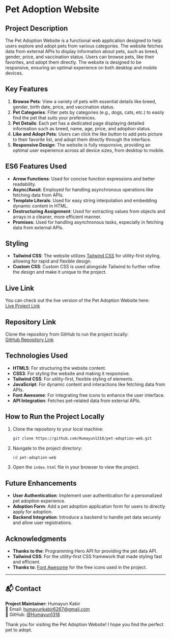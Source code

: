 # Pet Adoption Website

## Project Description
The Pet Adoption Website is a functional web application designed to help users explore and adopt pets from various categories. The website fetches data from external APIs to display information about pets, such as breed, gender, price, and vaccination status. Users can browse pets, like their favorites, and adopt them directly. The website is designed to be responsive, ensuring an optimal experience on both desktop and mobile devices.

## Key Features
1. **Browse Pets**: View a variety of pets with essential details like breed, gender, birth date, price, and vaccination status.
2. **Pet Categories**: Filter pets by categories (e.g., dogs, cats, etc.) to easily find the pet that suits your preferences.
3. **Pet Details**: Each pet has a dedicated page displaying detailed information such as breed, name, age, price, and adoption status.
4. **Like and Adopt Pets**: Users can click the like button to add pets picture to their favorite list, and adopt them directly through the interface.
5. **Responsive Design**: The website is fully responsive, providing an optimal user experience across all device sizes, from desktop to mobile.

## ES6 Features Used
- **Arrow Functions**: Used for concise function expressions and better readability.
- **Async/Await**: Employed for handling asynchronous operations like fetching data from APIs.
- **Template Literals**: Used for easy string interpolation and embedding dynamic content in HTML.
- **Destructuring Assignment**: Used for extracting values from objects and arrays in a cleaner, more efficient manner.
- **Promises**: Used for handling asynchronous tasks, especially in fetching data from external APIs.

## Styling
- **Tailwind CSS**: The website utilizes [Tailwind CSS](https://tailwindcss.com/) for utility-first styling, allowing for rapid and flexible design.
- **Custom CSS**: Custom CSS is used alongside Tailwind to further refine the design and make it unique to the project.

## Live Link
You can check out the live version of the Pet Adoption Website here:  
[Live Project Link](https://humayun1318.github.io/B10A6-reset9/)

## Repository Link
Clone the repository from GitHub to run the project locally:  
[GitHub Repository Link](https://github.com/Humayun1318/pet-adoption-web.git)

## Technologies Used
- **HTML5**: For structuring the website content.
- **CSS3**: For styling the website and making it responsive.
- **Tailwind CSS**: For utility-first, flexible styling of elements.
- **JavaScript**: For dynamic content and interactions like fetching data from APIs.
- **Font Awesome**: For integrating free icons to enhance the user interface.
- **API Integration**: Fetches pet-related data from external APIs.

## How to Run the Project Locally

1. Clone the repository to your local machine:
    ```bash
    git clone https://github.com/Humayun1318/pet-adoption-web.git
    ```

2. Navigate to the project directory:
    ```bash
    cd pet-adoption-web
    ```

3. Open the `index.html` file in your browser to view the project.

## Future Enhancements
- **User Authentication**: Implement user authentication for a personalized pet adoption experience.
- **Adoption Form**: Add a pet adoption application form for users to directly apply for adoption.
- **Backend Integration**: Introduce a backend to handle pet data securely and allow user registrations.

## Acknowledgments

- **Thanks to the**: Programming Hero API for providing the pet data API. 
- **Tailwind CSS**: For the utility-first CSS framework that made styling fast and efficient.
- **Thanks to**: [Font Awesome](https://fontawesome.com/icons/) for the free icons used in the project.


---
## 📬 Contact

**Project Maintainer:** Humayun Kabir          
📧 Email: humayunkabir6267@gmail.com  
🐙 GitHub: [@Humayun1318](https://github.com/Humayun1318)

Thank you for visiting the Pet Adoption Website! I hope you find the perfect pet to adopt.
